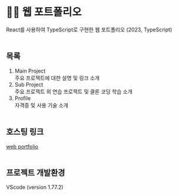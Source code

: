 # 👩‍💻 웹 포트폴리오

React를 사용하여 TypeScript로 구현한 웹 포트폴리오 (2023, TypeScript)
<br><br>

## 목록

1. Main Project
   <br> 주요 프로젝트에 대한 설명 및 링크 소개
2. Sub Project
   <br> 주요 프로젝트 외 연습 프로젝트 및 클론 코딩 학습 소개
3. Profile
   <br> 자격증 및 사용 기술 소개
   <br><br>

## 호스팅 링크

[web portfolio](https://web-portfolio-deac9.web.app)
<br><br>

## 프로젝트 개발환경

VScode (version 1.77.2)<br>
